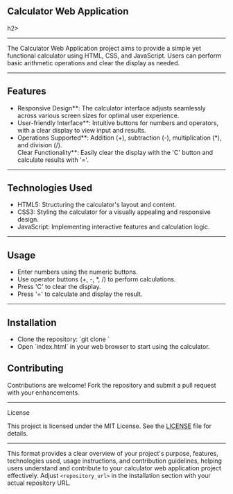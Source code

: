 <h2>Calculator Web Application</h2>h2>
<hr>
<p>The Calculator Web Application project aims to provide a simple yet functional calculator using HTML, CSS, and JavaScript. Users can perform basic arithmetic operations and clear the display as needed.</p>
<hr>
<h2>Features</h2>
<ul>  
  <li>Responsive Design**: The calculator interface adjusts seamlessly across various screen sizes for optimal user experience.</li>
  <li>User-friendly Interface**: Intuitive buttons for numbers and operators, with a clear display to view input and results.</li>
  <li>Operations Supported**: Addition (+), subtraction (-), multiplication (*), and division (/).</li
  <li>Clear Functionality**: Easily clear the display with the 'C' button and calculate results with '='.</li>
</ul>
<hr>
<h2>Technologies Used</h2>
<ul>
  <li>HTML5: Structuring the calculator's layout and content.</li>
  <li>CSS3: Styling the calculator for a visually appealing and responsive design.</li>
  <li>JavaScript: Implementing interactive features and calculation logic.</li>
</ul>
<hr>
<h2>Usage</h2>
<ul>
<li>Enter numbers using the numeric buttons.</li>
<li>Use operator buttons (+, -, *, /) to perform calculations.</li>
<li>Press 'C' to clear the display.</li>
<li>Press '=' to calculate and display the result.</li>
</ul>
<hr>
<h2>Installation</h2>
<uL>
  <li>Clone the repository: `git clone <repository_url>`</li>
  <li>Open `index.html` in your web browser to start using the calculator.</li>
</uL>

## Contributing

Contributions are welcome! Fork the repository and submit a pull request with your enhancements.

---

License

This project is licensed under the MIT License. See the [LICENSE](LICENSE) file for details.

---

This format provides a clear overview of your project's purpose, features, technologies used, usage instructions, and contribution guidelines, helping users understand and contribute to your calculator web application project effectively. Adjust `<repository_url>` in the installation section with your actual repository URL.
